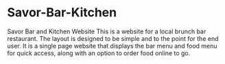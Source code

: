 # Savor-Bar-Kitchen
Savor Bar and Kitchen Website
This is a website for a local brunch bar restaurant. The layout is designed to be
simple and to the point for the end user. It is a single page website that displays the bar menu
and food menu for quick access, along with an option to order food online to go.
